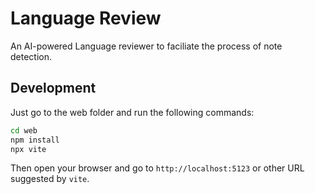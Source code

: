 # Language Review

An AI-powered Language reviewer to faciliate the process of note detection.

## Development

Just go to the web folder and run the following commands:

```bash
cd web
npm install
npx vite
```

Then open your browser and go to `http://localhost:5123` or other URL suggested by `vite`.
